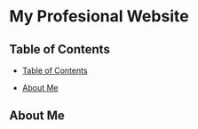 <h1> My Profesional Website </h1>
<h2 id="table_of_contents">Table of Contents</h2>
<ul>
  <li><p><a href="#table_of_contents"> Table of Contents </a></p></li>
  <li><p><a href="#about_me"> About Me </a></p></li>
</ul>
<h2 id="about_me">About Me</h2>
